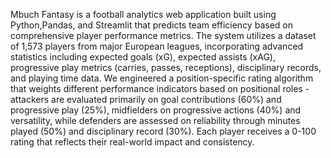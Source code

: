 Mbuch Fantasy is a football analytics web application built using Python,Pandas, and Streamlit that predicts team efficiency based on comprehensive player performance metrics. The system utilizes a dataset of 1,573 players from major European leagues, incorporating advanced statistics including expected goals (xG), expected assists (xAG), progressive play metrics (carries, passes, receptions), disciplinary records, and playing time data. We engineered a position-specific rating algorithm that weights different performance indicators based on positional roles - attackers are evaluated primarily on goal contributions (60%) and progressive play (25%), midfielders on progressive actions (40%) and versatility, while defenders are assessed on reliability through minutes played (50%) and disciplinary record (30%). Each player receives a 0-100 rating that reflects their real-world impact and consistency.

